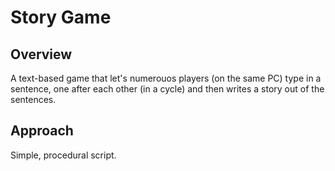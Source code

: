 # Story Game

## Overview

A text-based game that let's numerouos players (on the same PC) type in a sentence,
one after each other (in a cycle) and then writes a story out of the sentences.

## Approach
Simple, procedural script.